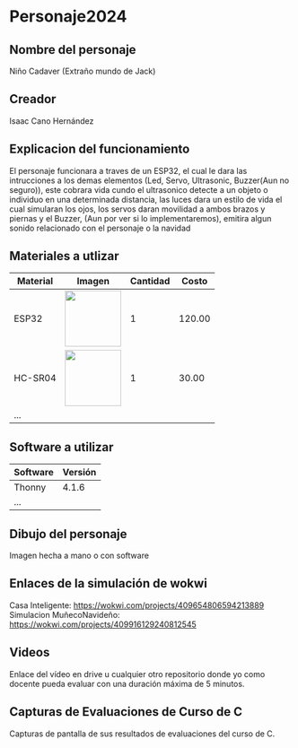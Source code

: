 # Personaje2024
## Nombre del personaje
Niño Cadaver (Extraño mundo de Jack)
## Creador
Isaac Cano Hernández
## Explicacion del funcionamiento
El personaje funcionara a traves de un ESP32, el cual le dara las intrucciones a los demas elementos (Led, Servo, Ultrasonic, Buzzer(Aun no seguro)), este cobrara vida cundo el ultrasonico detecte a un objeto o individuo en una determinada distancia, las luces dara un estilo de vida el cual simularan los ojos, los servos daran movilidad a ambos brazos y piernas y el Buzzer, (Aun por ver si lo implementaremos), emitira algun sonido relacionado con el personaje o la navidad

## Materiales a utlizar
|Material|Imagen|Cantidad|Costo|
|--|--|--|--|
|ESP32|<img src="https://github.com/CanoHernandezI/imagenes/S" width="100"/>|1|120.00|
|HC-SR04|<img width="100" src="https://github.com/user-attachments/assets/e8f3a364-83e3-4194-9eb1-15547012fb1b&quot" />|1|30.00|
|...||||

## Software a utilizar
|Software|Versión|
|--|--|
|Thonny|4.1.6|
|...||

## Dibujo del personaje
Imagen hecha a mano o con software

## Enlaces de la simulación de wokwi
Casa Inteligente: https://wokwi.com/projects/409654806594213889
Simulacion MuñecoNavideño: https://wokwi.com/projects/409916129240812545

## Videos
Enlace del vídeo en drive u cualquier otro repositorio donde yo como docente pueda evaluar con una duración máxima de 5 minutos.

## Capturas de Evaluaciones de Curso de C
Capturas de pantalla de sus resultados de evaluaciones del curso de C.
